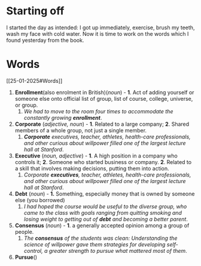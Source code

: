 # Starting off
I started the day as intended: I got up immediately, exercise, brush my teeth, wash my face with cold water. Now it is time to work on the words which I found yesterday from the book.
# Words
[[25-01-2025#Words]]
1. **Enrollment**(also enrolment in British)(*noun*) - **1**. Act of adding yourself or someone else onto official list of group, list of course, college, universe, or group.
	1. *We had to move to the room four times to accommodate the constantly growing **enrollment***.
2. **Corporate** (*adjective, noun*) - **1**. Related to a large company; **2**. Shared members of a whole group, not just a single member.
	1. ***Corporate** executives, teacher, athletes, health-care professionals, and other curious about willpower filled one of the largest lecture hall at Stanford*.
3. **Executive** (*noun, adjective*) - **1**. A high position in a company who controls it; **2**. Someone who started business or company. **2**. Related to a skill that involves making decisions, putting them into action.
	1. *Corporate **executives**, teacher, athletes, health-care professionals, and other curious about willpower filled one of the largest lecture hall at Stanford*.
4. **Debt** (*noun*) - **1.** Something, especially money that is owned by someone else (you borrowed)
	1. *I had hoped the course would be useful to the diverse group, who came to the class with goals ranging from quitting smoking and losing weight to getting out of **debt** and becoming a better parent*.
5. **Consensus** (*noun*) - **1**. a generally accepted opinion among a group of people.
	1. *The **consensus** of the students was clean: Understanding the science of willpower gave them strategies for developing self-control, a greater strength to pursue what mattered most of them*.
6. **Pursue**()